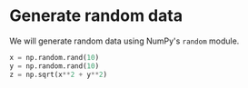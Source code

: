 # Generate random data

We will generate random data using NumPy's `random` module.

```python
x = np.random.rand(10)
y = np.random.rand(10)
z = np.sqrt(x**2 + y**2)
```
